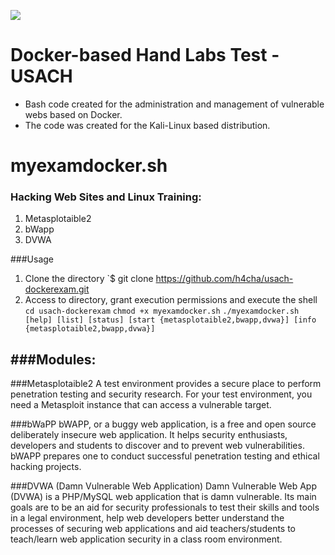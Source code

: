 ![](http://hpserviciotecnico.com/img/hp-servicio-tecnico-logo-1595932817.jpg)

# Docker-based Hand Labs Test - USACH
- Bash code created for the administration and management of vulnerable webs based on Docker.
- The code was created for the Kali-Linux based distribution.

# myexamdocker.sh

### Hacking Web Sites and Linux Training:
1. Metasplotaible2
2. bWapp
3. DVWA

###Usage

1. Clone the directory
`$ git clone https://github.com/h4cha/usach-dockerexam.git
2. Access to directory, grant execution permissions and execute the shell
`cd usach-dockerexam`
`chmod +x myexamdocker.sh`
`./myexamdocker.sh [help] [list] [status] [start {metasplotaible2,bwapp,dvwa}] [info {metasplotaible2,bwapp,dvwa}]`

###Modules:
-------------
###Metasplotaible2
A test environment provides a secure place to perform penetration testing and security research. For your test environment, you need a Metasploit instance that can access a vulnerable target.

###bWaPP
bWAPP, or a buggy web application, is a free and open source deliberately insecure web application.
It helps security enthusiasts, developers and students to discover and to prevent web vulnerabilities.
bWAPP prepares one to conduct successful penetration testing and ethical hacking projects.

###DVWA (Damn Vulnerable Web Application)
Damn Vulnerable Web App (DVWA) is a PHP/MySQL web application that is damn vulnerable. Its main goals are to be an aid for security professionals to test their skills and tools in a legal environment, help web developers better understand the processes of securing web applications and aid teachers/students to teach/learn web application security in a class room environment.
